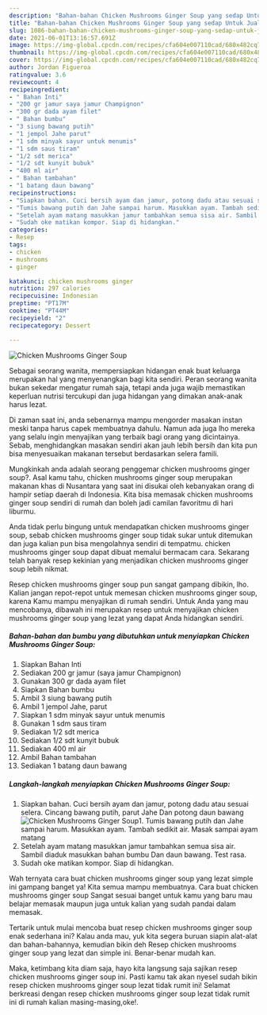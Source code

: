 ```yaml
---
description: "Bahan-bahan Chicken Mushrooms Ginger Soup yang sedap Untuk Jualan"
title: "Bahan-bahan Chicken Mushrooms Ginger Soup yang sedap Untuk Jualan"
slug: 1086-bahan-bahan-chicken-mushrooms-ginger-soup-yang-sedap-untuk-jualan
date: 2021-06-01T13:16:57.691Z
image: https://img-global.cpcdn.com/recipes/cfa604e007110cad/680x482cq70/chicken-mushrooms-ginger-soup-foto-resep-utama.jpg
thumbnail: https://img-global.cpcdn.com/recipes/cfa604e007110cad/680x482cq70/chicken-mushrooms-ginger-soup-foto-resep-utama.jpg
cover: https://img-global.cpcdn.com/recipes/cfa604e007110cad/680x482cq70/chicken-mushrooms-ginger-soup-foto-resep-utama.jpg
author: Jordan Figueroa
ratingvalue: 3.6
reviewcount: 4
recipeingredient:
- " Bahan Inti"
- "200 gr jamur saya jamur Champignon"
- "300 gr dada ayam filet"
- " Bahan bumbu"
- "3 siung bawang putih"
- "1 jempol Jahe parut"
- "1 sdm minyak sayur untuk menumis"
- "1 sdm saus tiram"
- "1/2 sdt merica"
- "1/2 sdt kunyit bubuk"
- "400 ml air"
- " Bahan tambahan"
- "1 batang daun bawang"
recipeinstructions:
- "Siapkan bahan. Cuci bersih ayam dan jamur, potong dadu atau sesuai selera. Cincang bawang putih, parut Jahe Dan potong daun bawang"
- "Tumis bawang putih dan Jahe sampai harum. Masukkan ayam. Tambah sedikit air. Masak sampai ayam matang"
- "Setelah ayam matang masukkan jamur tambahkan semua sisa air. Sambil diaduk masukkan bahan bumbu Dan daun bawang. Test rasa."
- "Sudah oke matikan kompor. Siap di hidangkan."
categories:
- Resep
tags:
- chicken
- mushrooms
- ginger

katakunci: chicken mushrooms ginger 
nutrition: 297 calories
recipecuisine: Indonesian
preptime: "PT17M"
cooktime: "PT44M"
recipeyield: "2"
recipecategory: Dessert

---
```



![Chicken Mushrooms Ginger Soup](https://img-global.cpcdn.com/recipes/cfa604e007110cad/680x482cq70/chicken-mushrooms-ginger-soup-foto-resep-utama.jpg)

Sebagai seorang wanita, mempersiapkan hidangan enak buat keluarga merupakan hal yang menyenangkan bagi kita sendiri. Peran seorang  wanita bukan sekedar mengatur rumah saja, tetapi anda juga wajib memastikan keperluan nutrisi tercukupi dan juga hidangan yang dimakan anak-anak harus lezat.

Di zaman  saat ini, anda sebenarnya mampu mengorder masakan instan meski tanpa harus capek membuatnya dahulu. Namun ada juga lho mereka yang selalu ingin menyajikan yang terbaik bagi orang yang dicintainya. Sebab, menghidangkan masakan sendiri akan jauh lebih bersih dan kita pun bisa menyesuaikan makanan tersebut berdasarkan selera famili. 



Mungkinkah anda adalah seorang penggemar chicken mushrooms ginger soup?. Asal kamu tahu, chicken mushrooms ginger soup merupakan makanan khas di Nusantara yang saat ini disukai oleh kebanyakan orang di hampir setiap daerah di Indonesia. Kita bisa memasak chicken mushrooms ginger soup sendiri di rumah dan boleh jadi camilan favoritmu di hari liburmu.

Anda tidak perlu bingung untuk mendapatkan chicken mushrooms ginger soup, sebab chicken mushrooms ginger soup tidak sukar untuk ditemukan dan juga kalian pun bisa mengolahnya sendiri di tempatmu. chicken mushrooms ginger soup dapat dibuat memalui bermacam cara. Sekarang telah banyak resep kekinian yang menjadikan chicken mushrooms ginger soup lebih nikmat.

Resep chicken mushrooms ginger soup pun sangat gampang dibikin, lho. Kalian jangan repot-repot untuk memesan chicken mushrooms ginger soup, karena Kamu mampu menyajikan di rumah sendiri. Untuk Anda yang mau mencobanya, dibawah ini merupakan resep untuk menyajikan chicken mushrooms ginger soup yang lezat yang dapat Anda hidangkan sendiri.

<!--inarticleads1-->

##### Bahan-bahan dan bumbu yang dibutuhkan untuk menyiapkan Chicken Mushrooms Ginger Soup:

1. Siapkan  Bahan Inti
1. Sediakan 200 gr jamur (saya jamur Champignon)
1. Gunakan 300 gr dada ayam filet
1. Siapkan  Bahan bumbu
1. Ambil 3 siung bawang putih
1. Ambil 1 jempol Jahe, parut
1. Siapkan 1 sdm minyak sayur untuk menumis
1. Gunakan 1 sdm saus tiram
1. Sediakan 1/2 sdt merica
1. Sediakan 1/2 sdt kunyit bubuk
1. Sediakan 400 ml air
1. Ambil  Bahan tambahan
1. Sediakan 1 batang daun bawang




<!--inarticleads2-->

##### Langkah-langkah menyiapkan Chicken Mushrooms Ginger Soup:

1. Siapkan bahan. Cuci bersih ayam dan jamur, potong dadu atau sesuai selera. Cincang bawang putih, parut Jahe Dan potong daun bawang
<img src="https://img-global.cpcdn.com/steps/5dcb93e80e0ba134/160x128cq70/chicken-mushrooms-ginger-soup-langkah-memasak-1-foto.jpg" alt="Chicken Mushrooms Ginger Soup">1. Tumis bawang putih dan Jahe sampai harum. Masukkan ayam. Tambah sedikit air. Masak sampai ayam matang
1. Setelah ayam matang masukkan jamur tambahkan semua sisa air. Sambil diaduk masukkan bahan bumbu Dan daun bawang. Test rasa.
1. Sudah oke matikan kompor. Siap di hidangkan.




Wah ternyata cara buat chicken mushrooms ginger soup yang lezat simple ini gampang banget ya! Kita semua mampu membuatnya. Cara buat chicken mushrooms ginger soup Sangat sesuai banget untuk kamu yang baru mau belajar memasak maupun juga untuk kalian yang sudah pandai dalam memasak.

Tertarik untuk mulai mencoba buat resep chicken mushrooms ginger soup enak sederhana ini? Kalau anda mau, yuk kita segera buruan siapin alat-alat dan bahan-bahannya, kemudian bikin deh Resep chicken mushrooms ginger soup yang lezat dan simple ini. Benar-benar mudah kan. 

Maka, ketimbang kita diam saja, hayo kita langsung saja sajikan resep chicken mushrooms ginger soup ini. Pasti kamu tak akan nyesel sudah bikin resep chicken mushrooms ginger soup lezat tidak rumit ini! Selamat berkreasi dengan resep chicken mushrooms ginger soup lezat tidak rumit ini di rumah kalian masing-masing,oke!.

